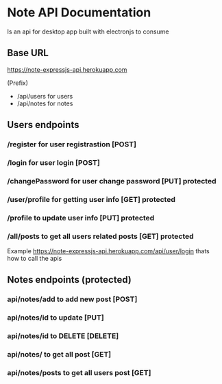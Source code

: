 # Note API Documentation

Is an api for desktop app built with electronjs to consume

## Base URL

https://note-expressjs-api.herokuapp.com

(Prefix)

- /api/users for users
- /api/notes for notes

## Users endpoints

### /register for user registrastion [POST]
### /login for user login [POST]
### /changePassword for user change password [PUT] protected
### /user/profile for getting user info [GET] protected
### /profile to update user info [PUT] protected
### /all/posts to get all users related posts [GET] protected

Example
https://note-expressjs-api.herokuapp.com/api/user/login thats how to call the apis

## Notes endpoints (protected)

### api/notes/add to add new post [POST]

### api/notes/id to update [PUT]

### api/notes/id to DELETE [DELETE]

### api/notes/ to get all post [GET]

### api/notes/posts to get all users post [GET]
